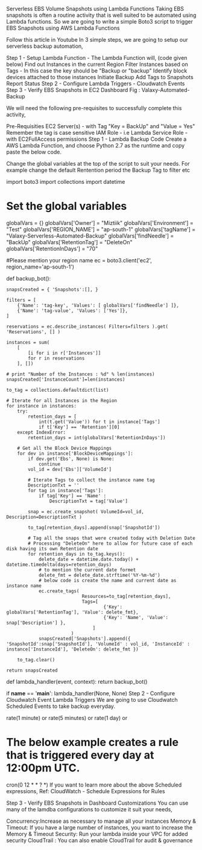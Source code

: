 Serverless EBS Volume Snapshots using Lambda Functions
Taking EBS snapshots is often a routine activity that is well suited to be automated using Lambda functions. So we are going to write a simple Boto3 script to trigger EBS Snapshots using AWS Lambda Functions

Follow this article in Youtube
In 3 simple steps, we are going to setup our serverless backup automation,

Step 1 - Setup Lambda Function - The Lambda Function will, (code given below)
Find out Instances in the current Region
Filter Instances based on Tags - In this case the key should be "Backup or "backup"
Identify block devices attached to those instances
Initiate Backup
Add Tags to Snapshots
Report Status
Step 2 - Configure Lambda Triggers - Cloudwatch Events
Step 3 - Verify EBS Snapshots in EC2 Dashboard
Fig : Valaxy-Automated-Backup

We will need the following pre-requisites to successfully complete this activity,

Pre-Requisities
EC2 Server(s) - with Tag "Key = BackUp" and "Value = Yes" Remember the tag is case sensitive
IAM Role - i.e Lambda Service Role - with EC2FullAccess permissions
Step 1 - Lambda Backup Code
Create a AWS Lambda Function, and choose Python 2.7 as the runtime and copy paste the below code.

Change the global variables at the top of the script to suit your needs. For example change the default Rentention period the Backup Tag to filter etc

import boto3
import collections
import datetime


# Set the global variables
globalVars  = {}
globalVars['Owner']                 = "Miztiik"
globalVars['Environment']           = "Test"
globalVars['REGION_NAME']           = "ap-south-1"
globalVars['tagName']               = "Valaxy-Serverless-Automated-Backup"
globalVars['findNeedle']            = "BackUp"
globalVars['RetentionTag']          = "DeleteOn"
globalVars['RetentionInDays']       = "70"

#Please mention your region name
ec = boto3.client('ec2', region_name='ap-south-1')

def backup_bot():

    snapsCreated = { 'Snapshots':[], }

    filters = [
        {'Name': 'tag-key', 'Values': [ globalVars['findNeedle'] ]},
        {'Name': 'tag-value', 'Values': ['Yes']},
    ]

    reservations = ec.describe_instances( Filters=filters ).get( 'Reservations', [] )

    instances = sum(
        [
            [i for i in r['Instances']]
            for r in reservations
        ], [])

    # print "Number of the Instances : %d" % len(instances)
    snapsCreated['InstanceCount']=len(instances)

    to_tag = collections.defaultdict(list)

    # Iterate for all Instances in the Region
    for instance in instances:
        try:
            retention_days = [
                int(t.get('Value')) for t in instance['Tags']
                if t['Key'] == 'Retention'][0]
        except IndexError:
            retention_days = int(globalVars['RetentionInDays'])

        # Get all the Block Device Mappings
        for dev in instance['BlockDeviceMappings']:
            if dev.get('Ebs', None) is None:
                continue
            vol_id = dev['Ebs']['VolumeId']

            # Iterate Tags to collect the instance name tag
            DescriptionTxt = ''
            for tag in instance['Tags']:
                if tag['Key'] == 'Name' :
                    DescriptionTxt = tag['Value']

            snap = ec.create_snapshot( VolumeId=vol_id, Description=DescriptionTxt )

            to_tag[retention_days].append(snap['SnapshotId'])

            # Tag all the snaps that were created today with Deletion Date
            # Processing "DeleteOn" here to allow for future case of each disk having its own Retention date
            for retention_days in to_tag.keys():
                delete_date = datetime.date.today() + datetime.timedelta(days=retention_days)
                # to mention the current date formet
                delete_fmt = delete_date.strftime('%Y-%m-%d')
                # below code is create the name and current date as instance name
                ec.create_tags(
                                Resources=to_tag[retention_days],
                                Tags=[
                                        {'Key': globalVars['RetentionTag'], 'Value': delete_fmt},
                                        {'Key': 'Name', 'Value': snap['Description'] },
                                    ]
                            )
                snapsCreated['Snapshots'].append({ 'SnapshotId':snap['SnapshotId'], 'VolumeId' : vol_id, 'InstanceId' : instance['InstanceId'], 'DeleteOn': delete_fmt })

        to_tag.clear()

    return snapsCreated


def lambda_handler(event, context):
    return backup_bot()

if __name__ == '__main__':
    lambda_handler(None, None)
Step 2 - Configure Cloudwatch Event Lambda Triggers
We are going to use Cloudwatch Scheduled Events to take backup everyday.

rate(1 minute)
or
rate(5 minutes)
or
rate(1 day)
or
# The below example creates a rule that is triggered every day at 12:00pm UTC.
cron(0 12 * * ? *)
If you want to learn more about the above Scheduled expressions, Ref: CloudWatch - Schedule Expressions for Rules

Step 3 - Verify EBS Snapshots in Dashboard
Customizations
You can use many of the lamdba configurations to customize it suit your needs,

Concurrency:Increase as necessary to manage all your instances
Memory & Timeout: If you have a large number of instances, you want to increase the Memory & Timeout
Security: Run your lambda inside your VPC for added security
CloudTrail : You can also enable CloudTrail for audit & governance
